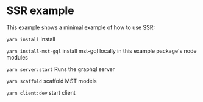 # SSR example

This example shows a minimal example of how to use SSR:

`yarn install` install

`yarn install-mst-gql` install mst-gql locally in this example package's node modules

`yarn server:start` Runs the graphql server

`yarn scaffold` scaffold MST models

`yarn client:dev` start client


